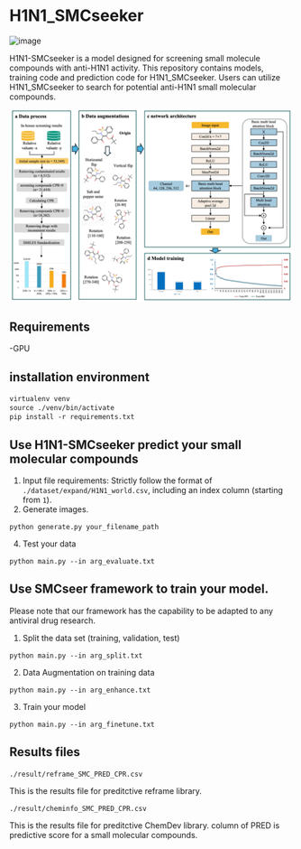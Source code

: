 # H1N1_SMCseeker
![image](https://github.com/user-attachments/assets/ce1f04ce-7384-495d-b464-9e072cc1ecd0)

H1N1-SMCseeker is a model designed for screening small molecule compounds with anti-H1N1 activity. This repository contains models, training code and prediction code for H1N1_SMCseeker. Users can utilize H1N1_SMCseeker to search for potential anti-H1N1 small molecular compounds.

![architecture](./architecture.jpg "architecture")

## Requirements
-GPU
## installation environment
```shell
virtualenv venv
source ./venv/bin/activate
pip install -r requirements.txt
```

## Use H1N1-SMCseeker predict your small molecular compounds
1. Input file requirements:
Strictly follow the format of `./dataset/expand/H1N1_world.csv`, including an index column (starting from `1`).
2. Generate images.
```shell
python generate.py your_filename_path
```
4. Test your data
```shell
python main.py --in arg_evaluate.txt
```
## Use SMCseer framework to train your model. 
Please note that our framework has the capability to be adapted to any antiviral drug research.
1. Split the data set (training, validation, test)
```shell
python main.py --in arg_split.txt
```
2. Data Augmentation on training data
```shell
python main.py --in arg_enhance.txt
```
3. Train your model
```shell
python main.py --in arg_finetune.txt
```

## Results files
```
./result/reframe_SMC_PRED_CPR.csv
```
This is the results file for preditctive reframe library.
```
./result/cheminfo_SMC_PRED_CPR.csv
```
This is the results file for preditctive ChemDev library.
column of PRED is predictive score for a small molecular compounds.

